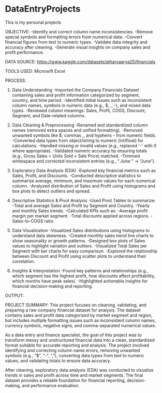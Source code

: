 # DataEntryProjects
This is my personal projects

OBJECTIVE:
-Identify and correct column name inconsistencies.
-Remove special symbols and formatting errors from numerical data.
-Convert financial figures from text to numeric types.
-Validate data integrity and accuracy after cleaning.
-Generate visual insights on company sales and profit performance.

DATA SOURCE:
https://www.kaggle.com/datasets/atharvaarya25/financials


TOOLS USED:
Microsoft Excel

PROCESS:
1. Data Understanding
-Imported the Company Financials Dataset containing sales and profit information categorized by segment, country, and time period.
-Identified initial issues such as inconsistent column names, symbols in numeric data (e.g., $, ,, -), and mixed data types.
-Reviewed column meanings: Sales, Profit, COGS, Discount, Segment, and Date-related columns.

2. Data Cleaning & Preprocessing
-Renamed and standardized column names (removed extra spaces and unified formatting).
-Removed unwanted symbols like $, commas ,, and hyphens - from numeric fields.
-Converted data types from object/string to numeric (int/float) for calculations.
-Handled missing or invalid values (e.g., replaced '-' with 0 where appropriate).
-Validated numeric accuracy by ensuring totals (e.g., Gross Sales = Units Sold × Sale Price) matched.
-Trimmed whitespace and corrected inconsistent entries (e.g., “ June ” → “June”).

3. Exploratory Data Analysis (EDA)
-Explored key financial metrics such as Sales, Profit, and Discounts.
-Conducted descriptive statistics to summarize average, minimum, and maximum values for each numerical column.
-Analyzed distribution of Sales and Profit using histograms and box plots to detect outliers and spread.

4. Descriptive Statistics & Pivot Analysis
-Used Pivot Tables to summarize:
-Total and average Sales and Profit by Segment and Country.
-Yearly and monthly Sales trends.
-Calculated KPIs such as:
-Average profit margin per market segment.
-Total discounts applied across regions.
-Sales-to-COGS ratio.

5. Data Visualization
-Visualized Sales distributions using histograms to understand data skewness.
-Created monthly sales trend line charts to show seasonality or growth patterns.
-Designed box plots of Sales values to highlight variation and outliers.
-Visualized Total Sales per Segment with bar charts for easy comparison.
-Explored the relationship between Discount and Profit using scatter plots to understand their correlation.

6. Insights & Interpretation
-Found key patterns and relationships (e.g., which segment has the highest profit, how discounts affect profitability, which months have peak sales).
-Highlighted actionable insights for financial decision-making and reporting.

OUTPUT:

PROJECT SUMMARY:
This project focuses on cleaning, validating, and preparing a raw company financial dataset for analysis. The dataset contains sales and profit data categorized by market segment and region, but includes multiple formatting issues such as inconsistent column names, currency symbols, negative signs, and comma-separated numerical values.

As a data entry and finance specialist, the goal of this project was to transform messy and unstructured financial data into a clean, standardized format suitable for accurate reporting and analysis. The project involved identifying and correcting column name errors, removing unwanted symbols (e.g., “$”, “-”, “,”), converting data types from text to numeric values, and validating totals to ensure data accuracy.

After cleaning, exploratory data analysis (EDA) was conducted to visualize trends in sales and profit across time and market segments. The final dataset provides a reliable foundation for financial reporting, decision-making, and performance evaluation.
